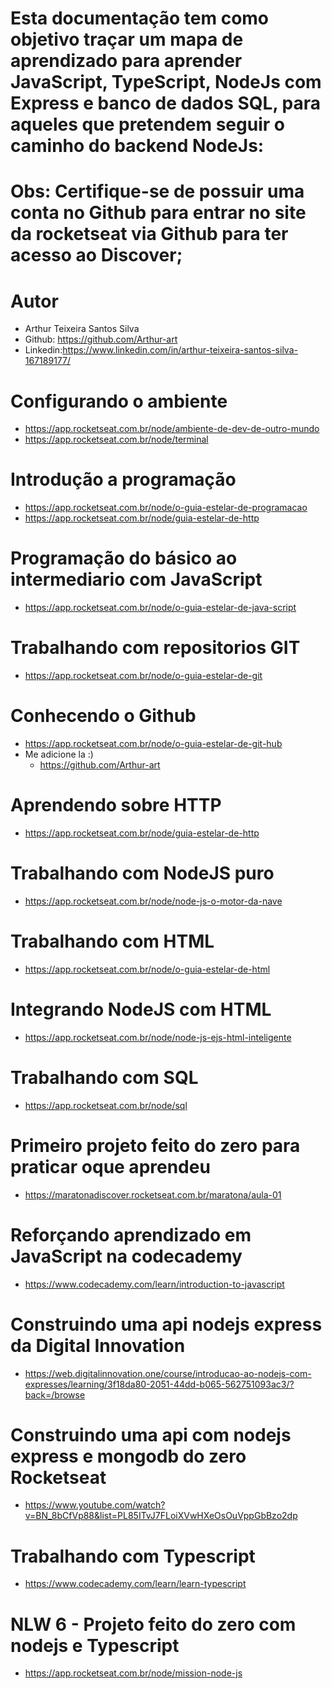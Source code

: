 # Esta documentação tem como objetivo traçar um mapa de aprendizado para aprender JavaScript, TypeScript, NodeJs com Express e banco de dados SQL, para aqueles que pretendem seguir o caminho do backend NodeJs:

# Obs: Certifique-se de possuir uma conta no Github para entrar no site da rocketseat via Github para ter acesso ao Discover;

# Autor 
- Arthur Teixeira Santos Silva
- Github: https://github.com/Arthur-art
- Linkedin:https://www.linkedin.com/in/arthur-teixeira-santos-silva-167189177/


# Configurando o ambiente 
- https://app.rocketseat.com.br/node/ambiente-de-dev-de-outro-mundo
- https://app.rocketseat.com.br/node/terminal

# Introdução a programação
- https://app.rocketseat.com.br/node/o-guia-estelar-de-programacao
- https://app.rocketseat.com.br/node/guia-estelar-de-http

# Programação do básico ao intermediario com JavaScript
- https://app.rocketseat.com.br/node/o-guia-estelar-de-java-script

# Trabalhando com repositorios GIT
- https://app.rocketseat.com.br/node/o-guia-estelar-de-git

# Conhecendo o Github
- https://app.rocketseat.com.br/node/o-guia-estelar-de-git-hub
- Me adicione la :)
	- https://github.com/Arthur-art
# Aprendendo sobre HTTP
- https://app.rocketseat.com.br/node/guia-estelar-de-http

# Trabalhando com NodeJS puro
- https://app.rocketseat.com.br/node/node-js-o-motor-da-nave

# Trabalhando com HTML
- https://app.rocketseat.com.br/node/o-guia-estelar-de-html

# Integrando NodeJS com HTML
- https://app.rocketseat.com.br/node/node-js-ejs-html-inteligente

# Trabalhando com SQL
- https://app.rocketseat.com.br/node/sql

# Primeiro projeto feito do zero para praticar oque aprendeu
- https://maratonadiscover.rocketseat.com.br/maratona/aula-01

# Reforçando aprendizado em JavaScript na codecademy
- https://www.codecademy.com/learn/introduction-to-javascript

# Construindo uma api nodejs express da Digital Innovation
- https://web.digitalinnovation.one/course/introducao-ao-nodejs-com-expresses/learning/3f18da80-2051-44dd-b065-562751093ac3/?back=/browse

# Construindo uma api com nodejs express e mongodb do zero Rocketseat
- https://www.youtube.com/watch?v=BN_8bCfVp88&list=PL85ITvJ7FLoiXVwHXeOsOuVppGbBzo2dp

# Trabalhando com Typescript
- https://www.codecademy.com/learn/learn-typescript

# NLW 6 - Projeto feito do zero com nodejs e Typescript
- https://app.rocketseat.com.br/node/mission-node-js
